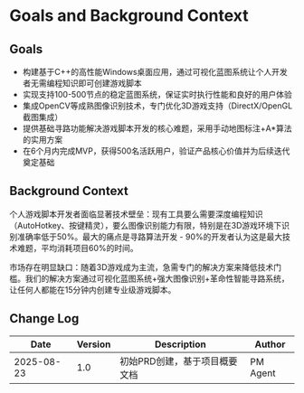 # Goals and Background Context

## Goals
- 构建基于C++的高性能Windows桌面应用，通过可视化蓝图系统让个人开发者无需编程知识即可创建游戏脚本
- 实现支持100-500节点的稳定蓝图系统，保证实时执行性能和良好的用户体验
- 集成OpenCV等成熟图像识别技术，专门优化3D游戏支持（DirectX/OpenGL截图集成）
- 提供基础寻路功能解决游戏脚本开发的核心难题，采用手动地图标注+A*算法的实用方案
- 在6个月内完成MVP，获得500名活跃用户，验证产品核心价值并为后续迭代奠定基础

## Background Context
个人游戏脚本开发者面临显著技术壁垒：现有工具要么需要深度编程知识（AutoHotkey、按键精灵），要么图像识别能力有限，特别是在3D游戏环境下识别准确率低于50%。最大的痛点是寻路算法开发 - 90%的开发者认为这是最大技术难题，平均消耗项目60%的时间。

市场存在明显缺口：随着3D游戏成为主流，急需专门的解决方案来降低技术门槛。我们的解决方案通过可视化蓝图系统+强大图像识别+革命性智能寻路系统，让任何人都能在15分钟内创建专业级游戏脚本。

## Change Log

| Date | Version | Description | Author |
|------|---------|-------------|--------|
| 2025-08-23 | 1.0 | 初始PRD创建，基于项目概要文档 | PM Agent |
